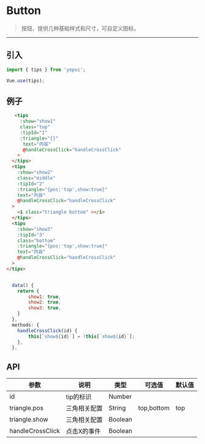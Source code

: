 # Button

> 按钮，提供几种基础样式和尺寸，可自定义图标。

------------

## 引入

```javascript
import { tips } from 'yepui';

Vue.use(tips);
```

## 例子

```html
   <tips 
     :show="show1" 
     class="top" 
     :tipId="1" 
     :triangle="{}"
      text="内容"
      @handleCrossClick="handleCrossClick"
    >
  </tips>
  <tips 
    :show="show2" 
    class="middle" 
    :tipId="2" 
    :triangle="{pos:'top',show:true}"
    text="内容"
    @handleCrossClick="handleCrossClick"
  >
    <i class="triangle bottom" ></i>
  </tips>
  <tips 
    :show="show3" 
    :tipId="3" 
    class="bottom" 
    :triangle="{pos:'top',show:true}"
    text="内容"
    @handleCrossClick="handleCrossClick"
  >
</tips>
```

```js

  data() {
    return {
        show1: true,
        show2: true,
        show3: true,
    }
  },
  methods: {
    handleCrossClick(id) {
        this[`show${id}`] = !this[`show${id}`];
    },
  },

```

## API

| 参数 | 说明 | 类型 | 可选值 | 默认值 |
|------|-------|---------|-------|--------|
| id | tip的标识 | Number | |  |
| triangle.pos | 三角相关配置 | String | top,bottom  | top |
| triangle.show | 三角相关配置 | Boolean |   |  |
| handleCrossClick | 点击X的事件 | Boolean |   |  |


